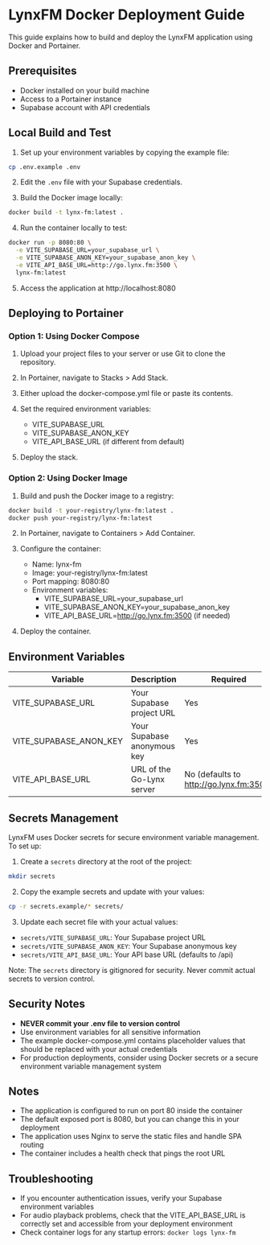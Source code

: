 # LynxFM Docker Deployment Guide

This guide explains how to build and deploy the LynxFM application using Docker and Portainer.

## Prerequisites

- Docker installed on your build machine
- Access to a Portainer instance
- Supabase account with API credentials

## Local Build and Test

1. Set up your environment variables by copying the example file:

```bash
cp .env.example .env
```

2. Edit the `.env` file with your Supabase credentials.

3. Build the Docker image locally:

```bash
docker build -t lynx-fm:latest .
```

4. Run the container locally to test:

```bash
docker run -p 8080:80 \
  -e VITE_SUPABASE_URL=your_supabase_url \
  -e VITE_SUPABASE_ANON_KEY=your_supabase_anon_key \
  -e VITE_API_BASE_URL=http://go.lynx.fm:3500 \
  lynx-fm:latest
```

5. Access the application at http://localhost:8080

## Deploying to Portainer

### Option 1: Using Docker Compose

1. Upload your project files to your server or use Git to clone the repository.

2. In Portainer, navigate to Stacks > Add Stack.

3. Either upload the docker-compose.yml file or paste its contents.

4. Set the required environment variables:
   - VITE_SUPABASE_URL
   - VITE_SUPABASE_ANON_KEY
   - VITE_API_BASE_URL (if different from default)

5. Deploy the stack.

### Option 2: Using Docker Image

1. Build and push the Docker image to a registry:

```bash
docker build -t your-registry/lynx-fm:latest .
docker push your-registry/lynx-fm:latest
```

2. In Portainer, navigate to Containers > Add Container.

3. Configure the container:
   - Name: lynx-fm
   - Image: your-registry/lynx-fm:latest
   - Port mapping: 8080:80
   - Environment variables:
     - VITE_SUPABASE_URL=your_supabase_url
     - VITE_SUPABASE_ANON_KEY=your_supabase_anon_key
     - VITE_API_BASE_URL=http://go.lynx.fm:3500 (if needed)

4. Deploy the container.

## Environment Variables

| Variable | Description | Required |
|----------|-------------|----------|
| VITE_SUPABASE_URL | Your Supabase project URL | Yes |
| VITE_SUPABASE_ANON_KEY | Your Supabase anonymous key | Yes |
| VITE_API_BASE_URL | URL of the Go-Lynx server | No (defaults to http://go.lynx.fm:3500) |

## Secrets Management

LynxFM uses Docker secrets for secure environment variable management. To set up:

1. Create a `secrets` directory at the root of the project:
```bash
mkdir secrets
```

2. Copy the example secrets and update with your values:
```bash
cp -r secrets.example/* secrets/
```

3. Update each secret file with your actual values:
- `secrets/VITE_SUPABASE_URL`: Your Supabase project URL
- `secrets/VITE_SUPABASE_ANON_KEY`: Your Supabase anonymous key
- `secrets/VITE_API_BASE_URL`: Your API base URL (defaults to /api)

Note: The `secrets` directory is gitignored for security. Never commit actual secrets to version control.

## Security Notes

- **NEVER commit your .env file to version control**
- Use environment variables for all sensitive information
- The example docker-compose.yml contains placeholder values that should be replaced with your actual credentials
- For production deployments, consider using Docker secrets or a secure environment variable management system

## Notes

- The application is configured to run on port 80 inside the container
- The default exposed port is 8080, but you can change this in your deployment
- The application uses Nginx to serve the static files and handle SPA routing
- The container includes a health check that pings the root URL

## Troubleshooting

- If you encounter authentication issues, verify your Supabase environment variables
- For audio playback problems, check that the VITE_API_BASE_URL is correctly set and accessible from your deployment environment
- Check container logs for any startup errors: `docker logs lynx-fm`
